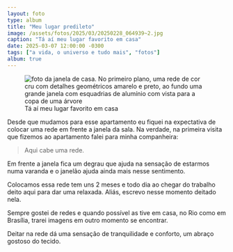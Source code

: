 ```yaml
---
layout: foto
type: album
title: "Meu lugar predileto"
image: /assets/fotos/2025/03/20250228_064939~2.jpg
caption: "Tá aí meu lugar favorito em casa"
date: 2025-03-07 12:00:00 -0300
tags: ["a vida, o universo e tudo mais", "fotos"]
album: true
---
```

<figure class="foto-post">
    <img src="{{ site.baseurl }}/assets/fotos/2025/03/20250228_064939~2.jpg" alt="foto da janela de casa. No primeiro plano, uma rede de cor cru com detalhes geométricos amarelo e preto, ao fundo uma grande janela com esquadrias de alumínio com vista para a copa de uma árvore" title="meu local predileto">
 <figcaption>Tá aí meu lugar favorito em casa</figcaption>
 </figure>
Desde que mudamos para esse apartamento eu fiquei na expectativa de colocar uma rede em frente a janela da sala. Na verdade, na primeira visita que fizemos ao apartamento falei para minha companheira:

<blockquote class="citacao">Aqui cabe uma rede.</blockquote>

Em frente a janela fica um degrau que ajuda na sensação de estarmos numa varanda e o janelão ajuda ainda mais nesse sentimento.  

Colocamos essa rede tem uns 2 meses e todo dia ao chegar do trabalho deito aqui para dar uma relaxada. Aliás, escrevo nesse momento deitado nela.  

Sempre gostei de redes e quando possível as tive em casa, no Rio como em Brasília, trarei imagens em outro momento se encontrar.  

Deitar na rede dá uma sensação de tranquilidade e conforto, um abraço gostoso do tecido.
